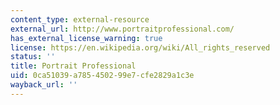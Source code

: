 ```yaml
---
content_type: external-resource
external_url: http://www.portraitprofessional.com/
has_external_license_warning: true
license: https://en.wikipedia.org/wiki/All_rights_reserved
status: ''
title: Portrait Professional
uid: 0ca51039-a785-4502-99e7-cfe2829a1c3e
wayback_url: ''
---
```

